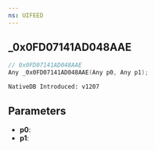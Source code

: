 ```yaml
---
ns: UIFEED
---
```

## _0x0FD07141AD048AAE

```c
// 0x0FD07141AD048AAE
Any _0x0FD07141AD048AAE(Any p0, Any p1);
```

```
NativeDB Introduced: v1207
```

## Parameters
* **p0**:
* **p1**:
